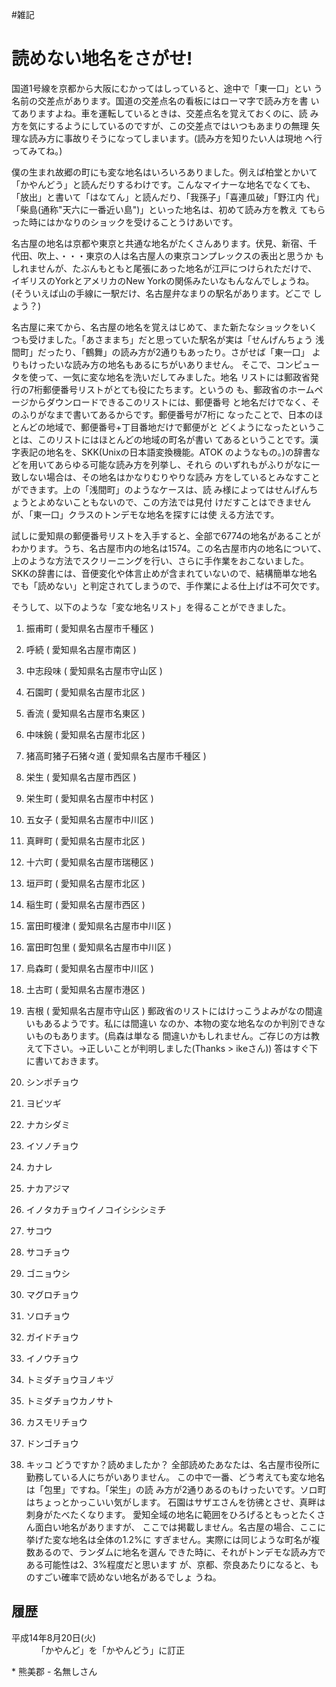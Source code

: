 #雑記


# 読めない地名をさがせ!



国道1号線を京都から大阪にむかってはしっていると、途中で「東一口」とい う名前の交差点があります。国道の交差点名の看板にはローマ字で読み方を書 いてありますよね。車を運転しているときは、交差点名を覚えておくのに、読 み方を気にするようにしているのですが、この交差点ではいつもあまりの無理 矢理な読み方に事故りそうになってしまいます。(読み方を知りたい人は現地 へ行ってみてね。)



僕の生まれ故郷の町にも変な地名はいろいろありました。例えば柏堂とかいて 「かやんどう」と読んだりするわけです。こんなマイナーな地名でなくても、 「放出」と書いて「はなてん」と読んだり、「我孫子」「喜連瓜破」「野江内 代」「柴島(通称"天六に一番近い島")」といった地名は、初めて読み方を教え てもらった時にはかなりのショックを受けることうけあいです。



名古屋の地名は京都や東京と共通な地名がたくさんあります。伏見、新宿、千 代田、吹上、・・・東京の人は名古屋人の東京コンプレックスの表出と思うか もしれませんが、たぶんもともと尾張にあった地名が江戸につけられただけで、 イギリスのYorkとアメリカのNew Yorkの関係みたいなもんなんでしょうね。 (そういえば山の手線に一駅だけ、名古屋弁なまりの駅名があります。どこで しょう？)



名古屋に来てから、名古屋の地名を覚えはじめて、また新たなショックをいく つも受けました。「あさままち」だと思っていた駅名が実は「せんげんちょう 浅間町」だったり、「鶴舞」の読み方が2通りもあったり。さがせば「東一口」 よりもけったいな読み方の地名もあるにちがいありません。 そこで、コンピュータを使って、一気に変な地名を洗いだしてみました。地名 リストには郵政省発行の7桁郵便番号リストがとても役にたちます。というの も、郵政省のホームページからダウンロードできるこのリストには、郵便番号 と地名だけでなく、そのふりがなまで書いてあるからです。郵便番号が7桁に なったことで、日本のほとんどの地域で、郵便番号+丁目番地だけで郵便がと どくようになったということは、このリストにはほとんどの地域の町名が書い てあるということです。漢字表記の地名を、SKK(Unixの日本語変換機能。ATOK のようなもの。)の辞書などを用いてあらゆる可能な読み方を列挙し、それら のいずれもがふりがなに一致しない場合は、その地名はかなりむりやりな読み 方をしているとみなすことができます。上の「浅間町」のようなケースは、読 み様によってはせんげんちょうとよめないこともないので、この方法では見付 けだすことはできませんが、「東一口」クラスのトンデモな地名を探すには使 える方法です。



試しに愛知県の郵便番号リストを入手すると、全部で6774の地名があることが わかります。うち、名古屋市内の地名は1574。この名古屋市内の地名について、 上のような方法でスクリーニングを行い、さらに手作業をおこないました。 SKKの辞書には、音便変化や体言止めが含まれていないので、結構簡単な地名 でも「読めない」と判定されてしまうので、手作業による仕上げは不可欠です。



そうして、以下のような「変な地名リスト」を得ることができました。



1. 振甫町 ( 愛知県名古屋市千種区 )
1. 呼続 ( 愛知県名古屋市南区 )
1. 中志段味 ( 愛知県名古屋市守山区 )
1. 石園町 ( 愛知県名古屋市北区 )
1. 香流 ( 愛知県名古屋市名東区 )
1. 中味鋺 ( 愛知県名古屋市北区 )
1. 猪高町猪子石猪々道 ( 愛知県名古屋市千種区 )
1. 栄生 ( 愛知県名古屋市西区 )
1. 栄生町 ( 愛知県名古屋市中村区 )
1. 五女子 ( 愛知県名古屋市中川区 )
1. 真畔町 ( 愛知県名古屋市北区 )
1. 十六町 ( 愛知県名古屋市瑞穂区 )
1. 垣戸町 ( 愛知県名古屋市北区 )
1. 稲生町 ( 愛知県名古屋市西区 )
1. 富田町榎津 ( 愛知県名古屋市中川区 )
1. 富田町包里 ( 愛知県名古屋市中川区 )
1. 烏森町 ( 愛知県名古屋市中川区 )
1. 土古町 ( 愛知県名古屋市港区 )
1. 吉根 ( 愛知県名古屋市守山区 )
郵政省のリストにはけっこうよみがなの間違いもあるようです。私には間違い なのか、本物の変な地名なのか判別できないものもあります。(烏森は単なる 間違いかもしれません。ご存じの方は教えて下さい。→正しいことが判明しました(Thanks > ikeさん)) 答はすぐ下に書いておきます。

1. シンポチョウ
1. ヨビツギ
1. ナカシダミ
1. イソノチョウ
1. カナレ
1. ナカアジマ
1. イノタカチョウイノコイシシシミチ
1. サコウ
1. サコチョウ
1. ゴニョウシ
1. マグロチョウ
1. ソロチョウ
1. ガイドチョウ
1. イノウチョウ
1. トミダチョウヨノキヅ
1. トミダチョウカノサト
1. カスモリチョウ
1. ドンゴチョウ
1. キッコ
どうですか？読めましたか？ 全部読めたあなたは、名古屋市役所に勤務している人にちがいありません。 この中で一番、どう考えても変な地名は「包里」ですね。「栄生」の読 み方が2通りあるのもけったいです。ソロ町はちょっとかっこいい気がします。 石園はサザエさんを彷彿とさせ、真畔は刺身がたべたくなります。 愛知全域の地名に範囲をひろげるともっとたくさん面白い地名がありますが、 ここでは掲載しません。名古屋の場合、ここに挙げた変な地名は全体の1.2%に すぎません。実際には同じような町名が複数あるので、ランダムに地名を選ん できた時に、それがトンデモな読み方である可能性は2、3%程度だと思います が、京都、奈良あたりになると、ものすごい確率で読めない地名があるでしょ うね。


## 履歴

<dl>
  <dt>平成14年8月20日(火)</dt><dd>「かやんど」を「かやんどう」に訂正
</dd>
</dl>
* 熊美郡 - 名無しさん 
<!--  -->


